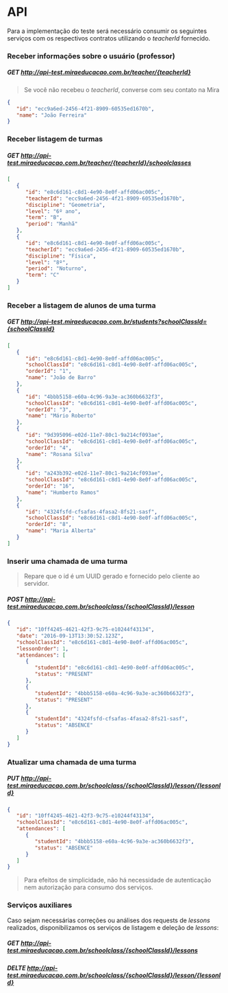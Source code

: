 # API
Para a implementação do teste será necessário consumir os seguintes serviços com os respectivos contratos 
utilizando o *teacherId* fornecido.

### Receber informações sobre o usuário (professor)


##### GET http://api-test.miraeducacao.com.br/teacher/{teacherId}
>Se você não recebeu o *teacherId*, converse com seu contato na Mira
```json
{
   "id": "ecc9a6ed-2456-4f21-8909-60535ed1670b",
   "name": "João Ferreira"
}
```

### Receber listagem de turmas

##### GET http://api-test.miraeducacao.com.br/teacher/{teacherId}/schoolclasses
```json
[
   {
      "id": "e8c6d161-c8d1-4e90-8e0f-affd06ac005c",
      "teacherId": "ecc9a6ed-2456-4f21-8909-60535ed1670b",
      "discipline": "Geometria",
      "level": "6º ano",
      "term": "B",
      "period": "Manhã"
   },
   {
      "id": "e8c6d161-c8d1-4e90-8e0f-affd06ac005c",
      "teacherId": "ecc9a6ed-2456-4f21-8909-60535ed1670b",
      "discipline": "Física",
      "level": "8º",
      "period": "Noturno",
      "term": "C"
   }
]
```

### Receber a listagem de alunos de uma turma

##### GET 	http://api-test.miraeducacao.com.br/students?schoolClassId={schoolClassId}
```json
[
   {
      "id": "e8c6d161-c8d1-4e90-8e0f-affd06ac005c",
      "schoolClassId": "e8c6d161-c8d1-4e90-8e0f-affd06ac005c",
      "orderId": "1",
      "name": "João de Barro"
   },
   {
      "id": "4bbb5158-e60a-4c96-9a3e-ac360b6632f3",
      "schoolClassId": "e8c6d161-c8d1-4e90-8e0f-affd06ac005c",
      "orderId": "3",
      "name": "Mário Roberto"
   },
   {
      "id": "9d395096-e02d-11e7-80c1-9a214cf093ae",
      "schoolClassId": "e8c6d161-c8d1-4e90-8e0f-affd06ac005c",
      "orderId": "4",
      "name": "Rosana Silva"
   },
   {
      "id": "a243b392-e02d-11e7-80c1-9a214cf093ae",
      "schoolClassId": "e8c6d161-c8d1-4e90-8e0f-affd06ac005c",
      "orderId": "16",
      "name": "Humberto Ramos"
   },
   {
      "id": "4324fsfd-cfsafas-4fasa2-8fs21-sasf",
      "schoolClassId": "e8c6d161-c8d1-4e90-8e0f-affd06ac005c",
      "orderId": "8",
      "name": "Maria Alberta"
   }
]
```

### Inserir uma chamada de uma turma
>Repare que o id é um UUID gerado e fornecido pelo cliente ao servidor.

##### POST 	http://api-test.miraeducacao.com.br/schoolclass/{schoolClassId}/lesson
```json
{
   "id": "10ff4245-4621-42f3-9c75-e10244f43134",
   "date": "2016-09-13T13:30:52.123Z",
   "schoolClassId": "e8c6d161-c8d1-4e90-8e0f-affd06ac005c",
   "lessonOrder": 1,
   "attendances": [
      {
         "studentId": "e8c6d161-c8d1-4e90-8e0f-affd06ac005c",
         "status": "PRESENT"
      },
      {
         "studentId": "4bbb5158-e60a-4c96-9a3e-ac360b6632f3",
         "status": "PRESENT"
      },
      {
         "studentId": "4324fsfd-cfsafas-4fasa2-8fs21-sasf",
         "status": "ABSENCE"
      }
   ]
}
```

### Atualizar uma chamada de uma turma

##### PUT 	http://api-test.miraeducacao.com.br/schoolclass/{schoolClassId}/lesson/{lessonId}
```json
{
   "id": "10ff4245-4621-42f3-9c75-e10244f43134",
   "schoolClassId": "e8c6d161-c8d1-4e90-8e0f-affd06ac005c",
   "attendances": [
      {
         "studentId": "4bbb5158-e60a-4c96-9a3e-ac360b6632f3",
         "status": "ABSENCE"
      }
   ]
}
```

> Para efeitos de simplicidade, não há necessidade de autenticação nem autorização para consumo dos serviços.


### Serviços auxiliares
Caso sejam necessárias correções ou análises dos requests de *lessons* realizados, 
disponibilizamos os serviços de listagem e deleção de *lessons*:

##### GET 	http://api-test.miraeducacao.com.br/schoolclass/{schoolClassId}/lessons

##### DELTE	http://api-test.miraeducacao.com.br/schoolclass/{schoolClassId}/lesson/{lessonId}